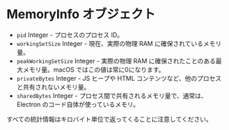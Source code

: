 # MemoryInfo オブジェクト

* `pid` Integer - プロセスのプロセス ID。
* `workingSetSize` Integer - 現在、実際の物理 RAM に確保されているメモリ量。
* `peakWorkingSetSize` Integer - 実際の物理 RAM に確保されたことのある最大メモリ量。macOS ではこの値は常に0になります。
* `privateBytes` Integer - JS ヒープや HTML コンテンツなど、他のプロセスと共有されないメモリ量。
* `sharedBytes` Integer - プロセス間で共有されるメモリ量で、通常は、 Electron のコード自体が使っているメモリ。

すべての統計情報はキロバイト単位で返ってくることに注意してください。